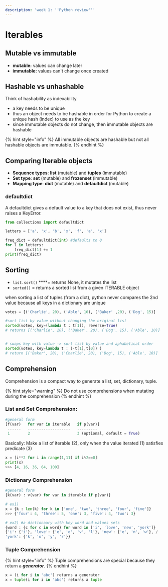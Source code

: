```yaml
---
description: 'week 1: ''Python review'''
---
```


# Iterables

## Mutable vs immutable

* **mutable:** values can change later 
* **immutable:** values can't change once created

## Hashable vs unhashable

Think of hashability as indexability  
- a key needs to be unique  
- thus an object needs to be hashable in order for Python to create a unique hash \(index\) to use as the key  
- since immutable objects do not change, then immutable objects are hashable

{% hint style="info" %}
All immutable objects are hashable but not all hashable objects are immutable.
{% endhint %}

## Comparing Iterable objects 

* **Sequence types**: **list** \(mutable\) and **tuples** \(immutable\)
* **Set type**: **set** \(mutable\) and **frozenset** \(immutable\)
* **Mapping type**: **dict** \(mutable\) and **defaultdict** \(mutable\)

### defaultdict

A defaultdict gives a default value to a key that does not exist, thus never raises a KeyError. 

```python
from collections import defaultdict

letters = ['a', 'x', 'b', 'x', 'f', 'a', 'x']

freq_dict = defaultdict(int) #defaults to 0
for l in letters:
    freq_dict[1] += 1
print(freq_dict)
```

## Sorting

* `list.sort()` ****= returns None, it mutates the list
* `sorted()` = returns a sorted list from a given ITERABLE object

when sorting a list of tuples \(from a dict\), python never compares the 2nd value because all keys in a dictionary are unique

```python
votes = [('Charlie', 20), ('Able', 10), ('Baker' ,20), ('Dog', 15)]

#sort list by value without changing the original list
sorted(votes, key=(lambda t : t[1]), reverse=True)
# returns [('Charlie', 20), ('Baker', 20), ('Dog', 15), ('Able', 10)]


# swaps key with value -> sort list by value and aphabetical order
sorted(votes, key=lambda t : (-t[1],t[0]) )
# return [('Baker', 20), ('Charlie', 20), ('Dog', 15), ('Able', 10)]
```

## Comprehension

Comprehension is a compact way to generate a list, set, dictionary, tuple. 

{% hint style="warning" %}
Do not use comprehensions when mutating during the comprehension
{% endhint %}

### List and Set Comprehension:

```python
#general form
[f(var)   for var in iterable   if p(var)]
 ------   -------------------   ---------
 1        2                     3 (optional, default = True)
```

Basically: Make a list of iterable \(2\), only when the value iterated \(1\) satisfies predicate \(3\)

```python
x = [i**2 for i in range(1,11) if i%2==0]
print(x)
>>> [4, 16, 36, 64, 100]
```

### Dictionary Comprehension

```python
#general form
{k(var) : v(var) for var in iterable if p(var)}

# ex1)
x = {k : len(k) for k in ['one', 'two', 'three', 'four', 'five']}
>>> {'four': 4, 'three': 5, 'one': 3, 'five': 4, 'two': 3}

# ex2) #a dictionaary with key word and values sets
{word : {c for c in word} for word in ['i', 'love', 'new', 'york']}
{'i': {'i'}, 'love': {'e', 'o', 'v', 'l'}, 'new': {'e', 'n', 'w'}, /
'york': {'k', 'o', 'y', 'r'}}
```

### Tuple Comprehension

{% hint style="info" %}
Tuple comprehensions are special because they return a _**generator**_.
{% endhint %}

```python
x = (i for i in 'abc') returns a generator
x = tuple(i for i in 'abc') returns a tuple
```

